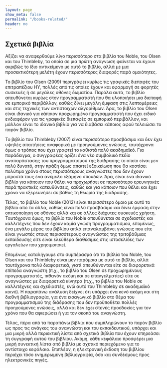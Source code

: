 ```yaml
---
layout: page
show_meta: false
permalink: "/books-related/"
header: no
---
```


## Σχετικά βιβλία

Αξίζει να αναφερθούμε λίγο περισσότερο στα βιβλία του Νoble, του Olsen και του Thimbleby, τα οποία σε μια πρώτη ανάγνωση φαίνεται να έχουν ακριβώς το ίδιο αντικείμενο με αυτό το βιβλίο, αλλά με μια προσεκτικότερη μελέτη έχουν περισσότερες διαφορές παρά ομοιότητες.

Το βιβλίο του Olsen (2009) περιγράφει κυρίως τις γραφικές διεπαφές του επιτραπέζιου ΗΥ, πολλές από τις οποίες έχουν και εφαρμογή σε φορητές συσκευές ή σε μεγάλες οθόνες δωματίου. Παρόλα αυτά, το βιβλίο απευθύνεται κυρίως στον προγραμματιστή που θα υλοποιήσει μια διεπαφή σε εμπορικό περιβάλλον, καθώς δίνει μεγάλη έμφαση στις λεπτομέρειες και στις τεχνικές των αντίστοιχων αλγορίθμων. Άρα, το βιβλίο του Olsen είναι ιδανικό για κάποιον προχωρημένο προγραμματιστή που έχει ειδικό ενδιαφέρον για τις γραφικές διεπαφές σε εμπορικό περιβάλλον, και μάλλον είναι το ιδανικό βιβλίο για να διαβάσει κάποιος αφού τελειώσει το παρόν βιβλίο.

Το βιβλίο του Thimbleby (2007) είναι περισσότερο προσβάσιμο και δεν έχει υψηλές απαιτήσεις αναφορικά με προηγούμενες γνώσεις, ταυτόχρονα όμως ο τρόπος που έχει γραφτεί το καθιστά πολύ ακαδημαϊκό. Για παράδειγμα, ο συγγραφέας ορίζει ένα νέο συμβολικό πεδίο αναπαράστασης του προγραμματισμού της διάδρασης το οποίο είναι μεν πολύ δυνατό, στην πράξη όμως απαιτεί εξοικείωση που θα κοστίσει πολύτιμο χρόνο στους περισσότερους αναγνώστες που δεν έχουν μπροστά τους ένα ανέμελο εξάμηνο σπουδών. Άρα, είναι ένα ιδανικό βιβλίο για κάποιον που θέλει να προχωρήσει σε περισσότερο ερευνητικές παρά πρακτικές κατευθύνσεις, καθώς και για κάποιον που θέλει και έχει χρόνο να εξερευνήσει σε βάθος τη θεωρία της διάδρασης.

Τέλος, το βιβλίο του Noble (2012) είναι περισσότερο όμοιο με αυτό το βιβλίο από τα άλλα, καθώς είναι πολύ προσβάσιμο και δίνει έμφαση στην οπτικοποίηση σε οθόνες αλλά και σε άλλες διάχυτες συσκευές χρήστη. Ταυτόχρονα όμως, το βιβλίο του Noble απευθύνεται σε σχεδιαστές και καλλιτέχνες που δεν έχουν καμία γνώση προγραμματισμού, επομένως, ένα μεγάλο μέρος του βιβλίου απλά επαναλαμβάνει γνώσεις που είτε είναι γνωστές στους περισσότερους αναγνώστες της τριτοβάθμιας εκπαίδευσης είτε είναι ελεύθερα διαθέσιμες στις ιστοσελίδες των εργαλείων που χρησιμοποιεί.

Επομένως καταλήγουμε στο συμπέρασμα ότι τα βιβλία του Νoble, του Olsen και του Thimbleby είναι μεν παρόμοια με αυτό το βιβλίο, αλλά ταυτόχρονα πολύ διαφορετικά, γιατί απευθύνονται είτε σε διαφορετικά επίπεδα αναγνώστη (π.χ., το βιβλίο του Olsen σε προχωρημένους προγραμματιστές, πιθανόν ακόμη και σε επαγγελματίες) είτε σε αναγνώστες με διαφορετικά κίνητρα (π.χ., το βιβλίο του Noble σε καλλιτέχνες και σχεδιαστές, ενώ αυτό του Thimbleby σε ακαδημαϊκό κοινό). Η παραπάνω ανάλυση δείχνει ότι υπάρχει ένα κενό ακόμη και στη διεθνή βιβλιογραφία, για ένα εισαγωγικό βιβλίο στο θέμα του προγραμματισμού της διάδρασης που δεν προϋποθέτει πολλές προηγούμενες γνώσεις, αλλά και δεν έχει στενές προσδοκίες για τον χρόνο που θα αφιερώσει ή για τον σκοπό του αναγνώστη.

Τέλος, πέρα από τα παραπάνω βιβλία που συμπληρώνουν το παρόν βιβλίο ως προς τις ανάγκες του αναγνώστη και του εκπαιδευτικού, υπάρχει και μια μικρή αλλά περιεκτική λίστα από σχετικά βιβλία που έχουν επηρεάσει τη συγγραφή αυτού του βιβλίου. Ακόμη, κάθε κεφάλαιο προσφέρει μια μικρή συνεκτική λίστα από βιβλία με σχετικό περιεχόμενο για το αντίστοιχο κεφάλαιο. Επιπλέον, η ηλεκτρονική έκδοση του βιβλίου περιέχει τόσο ενημερωμένη βιβλιογραφία, όσο και συνδέσμους προς ηλεκτρονικές πηγές.
